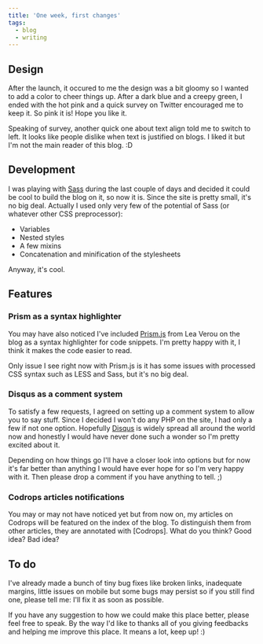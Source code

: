 ```yaml
---
title: 'One week, first changes'
tags:
  - blog
  - writing
---
```


## Design

After the launch, it occured to me the design was a bit gloomy so I wanted to add a color to cheer things up. After a dark blue and a creepy green, I ended with the hot pink and a quick survey on Twitter encouraged me to keep it. So pink it is! Hope you like it.

Speaking of survey, another quick one about text align told me to switch to left. It looks like people dislike when text is justified on blogs. I liked it but I'm not the main reader of this blog. :D

## Development

I was playing with [Sass](http://sass-lang.com/) during the last couple of days and decided it could be cool to build the blog on it, so now it is. Since the site is pretty small, it's no big deal. Actually I used only very few of the potential of Sass (or whatever other CSS preprocessor):

- Variables
- Nested styles
- A few mixins
- Concatenation and minification of the stylesheets

Anyway, it's cool.

## Features

### Prism as a syntax highlighter

You may have also noticed I've included [Prism.js](http://prismjs.com/) from Lea Verou on the blog as a syntax highlighter for code snippets. I'm pretty happy with it, I think it makes the code easier to read.

Only issue I see right now with Prism.js is it has some issues with processed CSS syntax such as LESS and Sass, but it's no big deal.

### Disqus as a comment system

To satisfy a few requests, I agreed on setting up a comment system to allow you to say stuff. Since I decided I won't do any PHP on the site, I had only a few if not one option. Hopefully [Disqus](https://disqus.com/) is widely spread all around the world now and honestly I would have never done such a wonder so I'm pretty excited about it.

Depending on how things go I'll have a closer look into options but for now it's far better than anything I would have ever hope for so I'm very happy with it. Then please drop a comment if you have anything to tell. ;)

### Codrops articles notifications

You may or may not have noticed yet but from now on, my articles on Codrops will be featured on the index of the blog. To distinguish them from other articles, they are annotated with [Codrops]. What do you think? Good idea? Bad idea?

## To do

I've already made a bunch of tiny bug fixes like broken links, inadequate margins, little issues on mobile but some bugs may persist so if you still find one, please tell me: I'll fix it as soon as possible.

If you have any suggestion to how we could make this place better, please feel free to speak. By the way I'd like to thanks all of you giving feedbacks and helping me improve this place. It means a lot, keep up! :)
